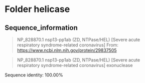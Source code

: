 # Folder helicase
## Sequence_information

>NP_828870.1 nsp13-pp1ab (ZD, NTPase/HEL) [Severe acute respiratory syndrome-related coronavirus]
From: https://www.ncbi.nlm.nih.gov/protein/29837505

>NP_828870.1 nsp13-pp1ab (ZD, NTPase/HEL) [Severe acute respiratory syndrome-related coronavirus]
exonuclease

Sequence identity: 100.00%
